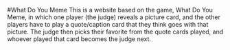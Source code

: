 #What Do You Meme
This is a website based on the game, What Do You Meme, in which one player (the judge) reveals a picture card, and the other players have to play a quote/caption card that they think goes with that picture. The judge then picks their favorite from the quote cards played, and whoever played that card becomes the judge next.